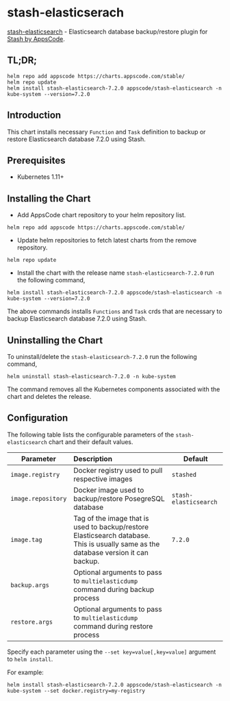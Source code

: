 # stash-elasticserach

[stash-elasticsearch](https://github.com/stashed/stash-elasticsearch) - Elasticsearch database backup/restore plugin for [Stash by AppsCode](https://appscode.com/products/stash/).

## TL;DR;

```console
helm repo add appscode https://charts.appscode.com/stable/
helm repo update
helm install stash-elasticsearch-7.2.0 appscode/stash-elasticsearch -n kube-system --version=7.2.0
```

## Introduction

This chart installs necessary `Function` and `Task` definition to backup or restore Elasticsearch database 7.2.0 using Stash.

## Prerequisites

- Kubernetes 1.11+

## Installing the Chart

- Add AppsCode chart repository to your helm repository list.

```console
helm repo add appscode https://charts.appscode.com/stable/
```

- Update helm repositories to fetch latest charts from the remove repository.

```console
helm repo update
```

- Install the chart with the release name `stash-elasticsearch-7.2.0` run the following command,

```console
helm install stash-elasticsearch-7.2.0 appscode/stash-elasticsearch -n kube-system --version=7.2.0
```

The above commands installs `Functions` and `Task` crds that are necessary to backup Elasticsearch database 7.2.0 using Stash.

## Uninstalling the Chart

To uninstall/delete the `stash-elasticsearch-7.2.0` run the following command,

```console
helm uninstall stash-elasticsearch-7.2.0 -n kube-system
```

The command removes all the Kubernetes components associated with the chart and deletes the release.

## Configuration

The following table lists the configurable parameters of the `stash-elasticsearch` chart and their default values.

| Parameter          | Description                                                                                                                         | Default               |
| ------------------ | :---------------------------------------------------------------------------------------------------------------------------------- | --------------------- |
| `image.registry`   | Docker registry used to pull respective images                                                                                      | `stashed`             |
| `image.repository` | Docker image used to backup/restore PosegreSQL database                                                                             | `stash-elasticsearch` |
| `image.tag`        | Tag of the image that is used to backup/restore Elasticsearch database. This is usually same as the database version it can backup. | `7.2.0`               |
| `backup.args`      | Optional arguments to pass to `multielasticdump` command  during backup process                                                     |                       |
| `restore.args`     | Optional arguments to pass to `multielasticdump` command during restore process                                                     |                       |

Specify each parameter using the `--set key=value[,key=value]` argument to `helm install`.

For example:

```console
helm install stash-elasticsearch-7.2.0 appscode/stash-elasticsearch -n kube-system --set docker.registry=my-registry
```
